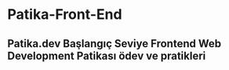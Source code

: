 # Patika-Front-End
## Patika.dev Başlangıç Seviye Frontend Web Development Patikası ödev ve pratikleri
